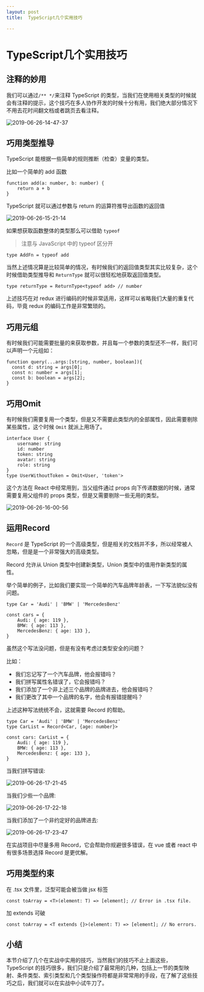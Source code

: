 ```yaml
---
layout: post
title:  TypeScript几个实用技巧

---
```



# TypeScript几个实用技巧

## 注释的妙用

我们可以通过`/** */`来注释 TypeScript 的类型，当我们在使用相关类型的时候就会有注释的提示，这个技巧在多人协作开发的时候十分有用，我们绝大部分情况下不用去花时间翻文档或者跳页去看注释。

![2019-06-26-14-47-37](https://user-gold-cdn.xitu.io/2019/10/11/16dbb148376ae827?w=763&h=401&f=png&s=43941)

## 巧用类型推导

TypeScript 能根据一些简单的规则推断（检查）变量的类型。

比如一个简单的 add 函数

```
function add(a: number, b: number) {
    return a + b
}

```

TypeScript 就可以通过参数与 return 的运算符推导出函数的返回值

![2019-06-26-15-21-14](https://user-gold-cdn.xitu.io/2019/10/11/16dbb14837abf150?w=511&h=119&f=png&s=19774)

如果想获取函数整体的类型那么可以借助 `typeof`

> 注意与 JavaScript 中的 typeof 区分开

```
type AddFn = typeof add

```

当然上述情况算是比较简单的情况，有时候我们的返回值类型其实比较复杂，这个时候借助类型推导和 `ReturnType` 就可以很轻松地获取返回值类型。

```
type returnType = ReturnType<typeof add> // number

```

上述技巧在对 redux 进行编码的时候非常适用，这样可以省略我们大量的重复代码，毕竟 redux 的编码工作是非常繁琐的。

## 巧用元组

有时候我们可能需要批量的来获取参数，并且每一个参数的类型还不一样，我们可以声明一个元组如：

```
function query(...args:[string, number, boolean]){
  const d: string = args[0];
  const n: number = args[1];
  const b: boolean = args[2];
}

```

## 巧用Omit

有时候我们需要复用一个类型，但是又不需要此类型内的全部属性，因此需要剔除某些属性，这个时候 `Omit` 就派上用场了。

```
interface User {
    username: string
    id: number
    token: string
    avatar: string
    role: string
}
type UserWithoutToken = Omit<User, 'token'>

```

这个方法在 React 中经常用到，当父组件通过 props 向下传递数据的时候，通常需要复用父组件的 props 类型，但是又需要剔除一些无用的类型。

![2019-06-26-16-00-56](https://user-gold-cdn.xitu.io/2019/10/11/16dbb14837a31a2a?w=427&h=172&f=png&s=28733)

## 运用Record

`Record` 是 TypeScript 的一个高级类型，但是相关的文档并不多，所以经常被人忽略，但是是一个非常强大的高级类型。

Record 允许从 Union 类型中创建新类型，Union 类型中的值用作新类型的属性。

举个简单的例子，比如我们要实现一个简单的汽车品牌年龄表，一下写法貌似没有问题。

```
type Car = 'Audi' | 'BMW' | 'MercedesBenz'

const cars = {
    Audi: { age: 119 },
    BMW: { age: 113 },
    MercedesBenz: { age: 133 },
}

```

虽然这个写法没问题，但是有没有考虑过类型安全的问题？

比如：

* 我们忘记写了一个汽车品牌，他会报错吗？
* 我们拼写属性名错误了，它会报错吗？
* 我们添加了一个非上述三个品牌的品牌进去，他会报错吗？
* 我们更改了其中一个品牌的名字，他会有报错提醒吗？

上述这种写法统统不会，这就需要 Record 的帮助。

```
type Car = 'Audi' | 'BMW' | 'MercedesBenz'
type CarList = Record<Car, {age: number}>

const cars: CarList = {
    Audi: { age: 119 },
    BMW: { age: 113 },
    MercedesBenz: { age: 133 },
}

```

当我们拼写错误:

![2019-06-26-17-21-45](https://user-gold-cdn.xitu.io/2019/10/11/16dbb14837d333b3?w=555&h=207&f=png&s=47459)

当我们少些一个品牌:

![2019-06-26-17-22-18](https://user-gold-cdn.xitu.io/2019/10/11/16dbb148380cc7e6?w=569&h=292&f=png&s=54755)

当我们添加了一个非约定好的品牌进去:

![2019-06-26-17-23-47](https://user-gold-cdn.xitu.io/2019/10/11/16dbb14838368006?w=552&h=264&f=png&s=48437)

在实战项目中尽量多用 Record，它会帮助你规避很多错误，在 vue 或者 react 中有很多场景选择 Record 是更优解。

## 巧用类型约束

在 .tsx 文件里，泛型可能会被当做 jsx 标签

```
const toArray = <T>(element: T) => [element]; // Error in .tsx file.

```

加 extends 可破

```
const toArray = <T extends {}>(element: T) => [element]; // No errors.

```

## 小结

本节介绍了几个在实战中实用的技巧，当然我们的技巧不止上面这些，TypeScript 的技巧很多，我们只是介绍了最常用的几种，包括上一节的类型映射、条件类型、索引类型和几个类型操作符都是非常常用的手段，在了解了这些技巧之后，我们就可以在实战中小试牛刀了。
